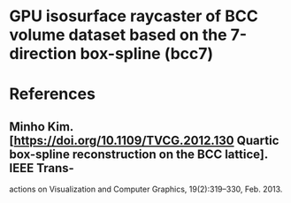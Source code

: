 # GPU isosurface raycaster of BCC volume dataset based on the 7-direction box-spline (bcc7)

# References
## Minho Kim. [https://doi.org/10.1109/TVCG.2012.130 Quartic box-spline reconstruction on the BCC lattice]. IEEE Trans-
actions on Visualization and Computer Graphics, 19(2):319–330, Feb. 2013.
